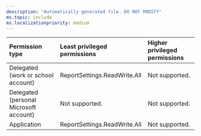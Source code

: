 ```yaml
---
description: "Automatically generated file. DO NOT MODIFY"
ms.topic: include
ms.localizationpriority: medium
---
```


|Permission type|Least privileged permissions|Higher privileged permissions|
|:---|:---|:---|
|Delegated (work or school account)|ReportSettings.ReadWrite.All|Not supported.|
|Delegated (personal Microsoft account)|Not supported.|Not supported.|
|Application|ReportSettings.ReadWrite.All|Not supported.|

